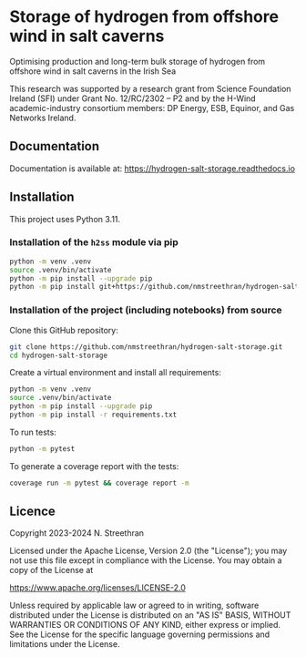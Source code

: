 # Storage of hydrogen from offshore wind in salt caverns

Optimising production and long-term bulk storage of hydrogen from offshore wind in salt caverns in the Irish Sea

This research was supported by a research grant from Science Foundation Ireland (SFI) under Grant No. 12/RC/2302 – P2 and by the H-Wind academic-industry consortium members: DP Energy, ESB, Equinor, and Gas Networks Ireland.

## Documentation

Documentation is available at: <https://hydrogen-salt-storage.readthedocs.io>

## Installation

This project uses Python 3.11.

### Installation of the `h2ss` module via pip

```sh
python -m venv .venv
source .venv/bin/activate
python -m pip install --upgrade pip
python -m pip install git+https://github.com/nmstreethran/hydrogen-salt-storage
```

### Installation of the project (including notebooks) from source

Clone this GitHub repository:

```sh
git clone https://github.com/nmstreethran/hydrogen-salt-storage.git
cd hydrogen-salt-storage
```

Create a virtual environment and install all requirements:

```sh
python -m venv .venv
source .venv/bin/activate
python -m pip install --upgrade pip
python -m pip install -r requirements.txt
```

To run tests:

```sh
python -m pytest
```

To generate a coverage report with the tests:

```sh
coverage run -m pytest && coverage report -m
```

## Licence

Copyright 2023-2024 N. Streethran

Licensed under the Apache License, Version 2.0 (the "License"); you may not use this file except in compliance with the License. You may obtain a copy of the License at

<https://www.apache.org/licenses/LICENSE-2.0>

Unless required by applicable law or agreed to in writing, software distributed under the License is distributed on an "AS IS" BASIS, WITHOUT WARRANTIES OR CONDITIONS OF ANY KIND, either express or implied. See the License for the specific language governing permissions and limitations under the License.
